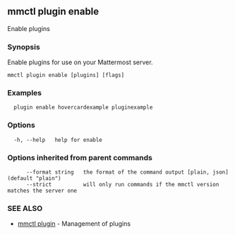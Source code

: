 ## mmctl plugin enable

Enable plugins

### Synopsis

Enable plugins for use on your Mattermost server.

```
mmctl plugin enable [plugins] [flags]
```

### Examples

```
  plugin enable hovercardexample pluginexample
```

### Options

```
  -h, --help   help for enable
```

### Options inherited from parent commands

```
      --format string   the format of the command output [plain, json] (default "plain")
      --strict          will only run commands if the mmctl version matches the server one
```

### SEE ALSO

* [mmctl plugin](mmctl_plugin.md)	 - Management of plugins

